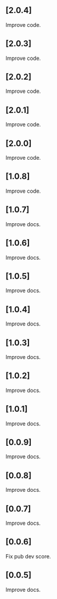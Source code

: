 ## [2.0.4]

Improve code.
## [2.0.3]

Improve code.
## [2.0.2]

Improve code.
## [2.0.1]

Improve code.
## [2.0.0]

Improve code.
## [1.0.8]

Improve code.

## [1.0.7]

Improve docs.

## [1.0.6]

Improve docs.

## [1.0.5]

Improve docs.

## [1.0.4]

Improve docs.

## [1.0.3]

Improve docs.

## [1.0.2]

Improve docs.

## [1.0.1]

Improve docs.

## [0.0.9]

Improve docs.

## [0.0.8]

Improve docs.

## [0.0.7]

Improve docs.

## [0.0.6]

Fix pub dev score.

## [0.0.5]

Improve docs.
